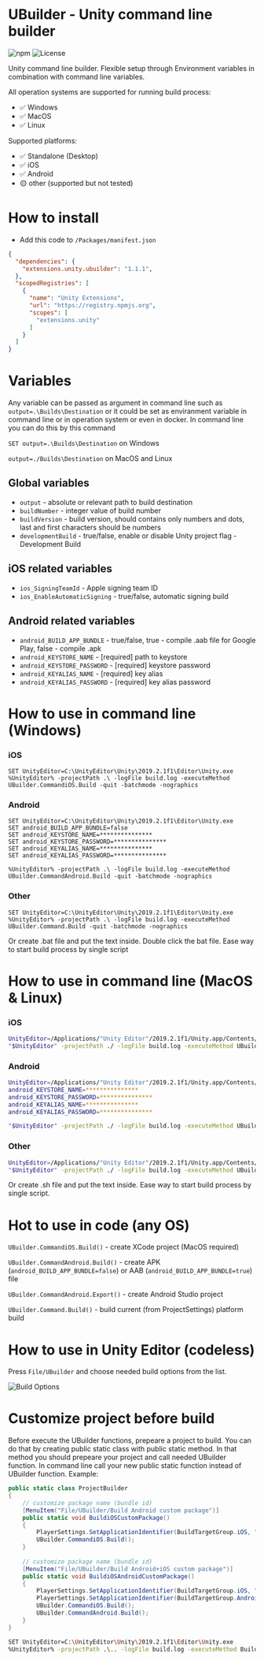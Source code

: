 # UBuilder - Unity command line builder
![npm](https://img.shields.io/npm/v/extensions.unity.ubuilder) ![License](https://img.shields.io/github/license/IvanMurzak/UBuilder)

Unity command line builder. Flexible setup through Environment variables in combination with command line variables.

All operation systems are supported for running build process:
- :white_check_mark: Windows
- :white_check_mark: MacOS
- :white_check_mark: Linux

Supported platforms:
- :white_check_mark: Standalone (Desktop)
- :white_check_mark: iOS
- :white_check_mark: Android
- :yellow_circle: other (supported but not tested)



# How to install
- Add this code to <code>/Packages/manifest.json</code>
```json
{
  "dependencies": {
    "extensions.unity.ubuilder": "1.1.1",
  },
  "scopedRegistries": [
    {
      "name": "Unity Extensions",
      "url": "https://registry.npmjs.org",
      "scopes": [
        "extensions.unity"
      ]
    }
  ]
}
```



# Variables
Any variable can be passed as argument in command line such as <code>output=.\Builds\Destination</code> or it could be set as enviranment variable in command line or in operation system or even in docker. 
In command line you can do this by this command 

<code>SET output=.\Builds\Destination</code> on Windows

<code>output=./Builds\Destination</code> on MacOS and Linux

## Global variables
- <code>output</code> - absolute or relevant path to build destination
- <code>buildNumber</code> - integer value of build number
- <code>buildVersion</code> - build version, should contains only numbers and dots, last and first characters should be numbers
- <code>developmentBuild</code> - true/false, enable or disable Unity project flag - Development Build

## iOS related variables
- <code>ios_SigningTeamId</code> - Apple signing team ID
- <code>ios_EnableAutomaticSigning</code> - true/false, automatic signing build

## Android related variables
- <code>android_BUILD_APP_BUNDLE</code> - true/false, true - compile .aab file for Google Play, false - compile .apk
- <code>android_KEYSTORE_NAME</code> - [required] path to keystore
- <code>android_KEYSTORE_PASSWORD</code> - [required] keystore password
- <code>android_KEYALIAS_NAME</code> - [required] key alias
- <code>android_KEYALIAS_PASSWORD</code> - [required] key alias password




# How to use in command line (Windows)
### iOS
```shell
SET UnityEditor=C:\UnityEditor\Unity\2019.2.1f1\Editor\Unity.exe
%UnityEditor% -projectPath .\ -logFile build.log -executeMethod UBuilder.CommandiOS.Build -quit -batchmode -nographics
```
### Android
```shell
SET UnityEditor=C:\UnityEditor\Unity\2019.2.1f1\Editor\Unity.exe
SET android_BUILD_APP_BUNDLE=false
SET android_KEYSTORE_NAME=***************
SET android_KEYSTORE_PASSWORD=***************
SET android_KEYALIAS_NAME=***************
SET android_KEYALIAS_PASSWORD=***************

%UnityEditor% -projectPath .\ -logFile build.log -executeMethod UBuilder.CommandAndroid.Build -quit -batchmode -nographics
```
### Other
```shell
SET UnityEditor=C:\UnityEditor\Unity\2019.2.1f1\Editor\Unity.exe
%UnityEditor% -projectPath .\ -logFile build.log -executeMethod UBuilder.Command.Build -quit -batchmode -nographics
```
Or create .bat file and put the text inside. Double click the bat file. Ease way to start build process by single script



# How to use in command line (MacOS & Linux)
### iOS
```sh
UnityEditor=/Applications/"Unity Editor"/2019.2.1f1/Unity.app/Contents/MacOS/Unity
"$UnityEditor" -projectPath ./ -logFile build.log -executeMethod UBuilder.CommandiOS.Build -quit -batchmode -nographics
```
### Android
```sh
UnityEditor=/Applications/"Unity Editor"/2019.2.1f1/Unity.app/Contents/MacOS/Unity
android_KEYSTORE_NAME=***************
android_KEYSTORE_PASSWORD=***************
android_KEYALIAS_NAME=***************
android_KEYALIAS_PASSWORD=***************

"$UnityEditor" -projectPath ./ -logFile build.log -executeMethod UBuilder.CommandAndroid.Build -quit -batchmode -nographics
```
### Other
```sh
UnityEditor=/Applications/"Unity Editor"/2019.2.1f1/Unity.app/Contents/MacOS/Unity
"$UnityEditor" -projectPath ./ -logFile build.log -executeMethod UBuilder.Command.Build -quit -batchmode -nographics
```
Or create .sh file and put the text inside. Ease way to start build process by single script.
# Hot to use in code (any OS)

<code>UBuilder.CommandiOS.Build()</code> - create XCode project (MacOS required)

<code>UBuilder.CommandAndroid.Build()</code> - create APK (<code>android_BUILD_APP_BUNDLE=false</code>) or AAB (<code>android_BUILD_APP_BUNDLE=true</code>) file

<code>UBuilder.CommandAndroid.Export()</code> - create Android Studio project

<code>UBuilder.Command.Build()</code> - build current (from ProjectSettings) platform build



# How to use in Unity Editor (codeless)
Press <code>File/UBuilder</code> and choose needed build options from the list.

![Build Options](https://imgur.com/PvBTMvu.png)



# Customize project before build
Before execute the UBuilder functions, prepeare a project to build. You can do that by creating public static class with public static method. In that method you should prepeare your project and call needed UBuilder function. In command line call your new public static function instead of UBuilder function.
Example:
```C#
public static class ProjectBuilder
{
    // customize package name (bundle id)
    [MenuItem("File/UBuilder/Build Android custom package")]
    public static void BuildiOSCustomPackage()
    {
        PlayerSettings.SetApplicationIdentifier(BuildTargetGroup.iOS, "my.project.game");
        UBuilder.CommandiOS.Build();
    }
    
    // customize package name (bundle id)
    [MenuItem("File/UBuilder/Build Android+iOS custom package")]
    public static void BuildiOSAndroidCustomPackage()
    {
        PlayerSettings.SetApplicationIdentifier(BuildTargetGroup.iOS, "my.project.game");
        PlayerSettings.SetApplicationIdentifier(BuildTargetGroup.Android, "my.project.game");
        UBuilder.CommandiOS.Build();
        UBuilder.CommandAndroid.Build();
    }
}
```

```Bash
SET UnityEditor=C:\UnityEditor\Unity\2019.2.1f1\Editor\Unity.exe
%UnityEditor% -projectPath .\.. -logFile build.log -executeMethod BuildProject.BuildiOSCustomPackage -quit -batchmode -nographics output=Builds\iOS_Custom_Package
```

